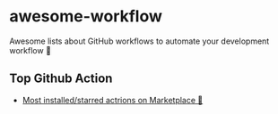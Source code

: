 # awesome-workflow
Awesome lists about GitHub workflows to automate your development workflow 🥰

## Top Github Action
- [Most installed/starred actrions on Marketplace 🌟](https://github.com/marketplace?category=&type=actions&verification=&query=updated%3A%3E2021-01-01+sort%3Apopularity-desc)
